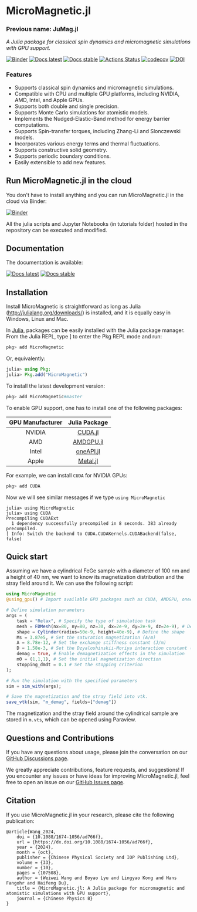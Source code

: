 # MicroMagnetic.jl 

### **Previous name: JuMag.jl**
_A Julia package for classical spin dynamics and micromagnetic simulations with GPU support._


[![Binder](https://mybinder.org/badge_logo.svg)](https://mybinder.org/v2/gh/magneticsimulation/MicroMagnetic.jl/gh-pages)
[![Docs latest](https://img.shields.io/badge/docs-latest-blue.svg)](https://magneticsimulation.github.io/MicroMagnetic.jl//dev/)
[![Docs stable](https://img.shields.io/badge/docs-stable-blue.svg)](https://magneticsimulation.github.io/MicroMagnetic.jl//stable/)
[![Actions Status](https://github.com/magneticsimulation/MicroMagnetic.jl/workflows/CI/badge.svg)](https://github.com/magneticsimulation/MicroMagnetic.jl/actions)
[![codecov](https://codecov.io/github/magneticsimulation/MicroMagnetic.jl/branch/master/graph/badge.svg?token=2t4oGYcWUu)](https://codecov.io/github/magneticsimulation/MicroMagnetic.jl)
[![DOI](https://img.shields.io/badge/DOI-10.1088%2F1674--1056%2Fad766f-blue)](https://doi.org/10.1088/1674-1056/ad766f)

### Features

- Supports classical spin dynamics and micromagnetic simulations.
- Compatible with CPU and multiple GPU platforms, including NVIDIA, AMD, Intel, and Apple GPUs.
- Supports both double and single precision.
- Supports Monte Carlo simulations for atomistic models.
- Implements the Nudged-Elastic-Band method for energy barrier computations.
- Supports Spin-transfer torques, including Zhang-Li and Slonczewski models.
- Incorporates various energy terms and thermal fluctuations.
- Supports constructive solid geometry.
- Supports periodic boundary conditions.
- Easily extensible to add new features.

## Run MicroMagnetic.jl in the cloud

You don't have to install anything and you can run MicroMagnetic.jl in the cloud via Binder:

[![Binder](https://mybinder.org/badge_logo.svg)](https://mybinder.org/v2/gh/magneticsimulation/MicroMagnetic.jl/gh-pages)

All the julia scripts and Jupyter Notebooks (in tutorials folder) hosted in the repository can be executed and modified.

## Documentation

The documentation is available:

[![Docs latest](https://img.shields.io/badge/docs-latest-blue.svg)](https://magneticsimulation.github.io/MicroMagnetic.jl//dev/)
[![Docs stable](https://img.shields.io/badge/docs-stable-blue.svg)](https://magneticsimulation.github.io/MicroMagnetic.jl//stable/)

## Installation

Install MicroMagnetic is straightforward as long as Julia (<http://julialang.org/downloads/>) is installed, and it is equally easy in Windows, Linux and Mac.  

In [Julia](http://julialang.org), packages can be easily installed with the Julia package manager.
From the Julia REPL, type ] to enter the Pkg REPL mode and run:

```julia
pkg> add MicroMagnetic
```

Or, equivalently:

```julia
julia> using Pkg;
julia> Pkg.add("MicroMagnetic")
```

To install the latest development version:
```julia
pkg> add MicroMagnetic#master
```


To enable GPU support, one has to install one of the following packages:

| GPU Manufacturer      | Julia Package                                      |
| :------------------:  | :-----------------------------------------------:  |
| NVIDIA                | [CUDA.jl](https://github.com/JuliaGPU/CUDA.jl)     |
| AMD                   | [AMDGPU.jl](https://github.com/JuliaGPU/AMDGPU.jl) |
| Intel                 | [oneAPI.jl](https://github.com/JuliaGPU/oneAPI.jl) |
| Apple                 | [Metal.jl](https://github.com/JuliaGPU/Metal.jl)   |

For example, we can install `CUDA` for NVIDIA GPUs:

```julia
pkg> add CUDA
```

Now we will see similar messages if we type `using MicroMagnetic`

```
julia> using MicroMagnetic
julia> using CUDA
Precompiling CUDAExt
  1 dependency successfully precompiled in 8 seconds. 383 already precompiled.
[ Info: Switch the backend to CUDA.CUDAKernels.CUDABackend(false, false)
```


## Quick start
Assuming we have a cylindrical FeGe sample with a diameter of 100 nm and a height of 40 nm, we want to know 
its magnetization distribution and the stray field around it. We can use the following script: 

```julia
using MicroMagnetic
@using_gpu() # Import available GPU packages such as CUDA, AMDGPU, oneAPI, or Metal

# Define simulation parameters
args = (
    task = "Relax", # Specify the type of simulation task
    mesh = FDMesh(nx=80, ny=80, nz=30, dx=2e-9, dy=2e-9, dz=2e-9), # Define the mesh grid
    shape = Cylinder(radius=50e-9, height=40e-9), # Define the shape 
    Ms = 3.87e5, # Set the saturation magnetization (A/m)
    A = 8.78e-12, # Set the exchange stiffness constant (J/m)
    D = 1.58e-3, # Set the Dzyaloshinskii-Moriya interaction constant (J/m^2)
    demag = true, # Enable demagnetization effects in the simulation
    m0 = (1,1,1), # Set the initial magnetization direction
    stopping_dmdt = 0.1 # Set the stopping criterion 
);

# Run the simulation with the specified parameters
sim = sim_with(args); 

# Save the magnetization and the stray field into vtk.
save_vtk(sim, "m_demag", fields=["demag"]) 
```
The magnetization and the stray field around the cylindrical sample are stored in `m.vts`, which can be opened using Paraview. 

## Questions and Contributions

If you have any questions about usage, please join the conversation on our [GitHub Discussions page](https://github.com/magneticsimulation/MicroMagnetic.jl/discussions). 

We greatly appreciate contributions, feature requests, and suggestions! If you encounter any issues or have ideas for improving MicroMagnetic.jl, feel free to open an issue on our [GitHub Issues page](https://github.com/magneticsimulation/MicroMagnetic.jl/issues).

## Citation

If you use MicroMagnetic.jl in your research,  please cite the following publication:

```
@article{Wang_2024,
    doi = {10.1088/1674-1056/ad766f},
    url = {https://dx.doi.org/10.1088/1674-1056/ad766f},
    year = {2024},
    month = {oct},
    publisher = {Chinese Physical Society and IOP Publishing Ltd},
    volume = {33},
    number = {10},
    pages = {107508},
    author = {Weiwei Wang and Boyao Lyu and Lingyao Kong and Hans Fangohr and Haifeng Du},
    title = {MicroMagnetic.jl: A Julia package for micromagnetic and atomistic simulations with GPU support},
    journal = {Chinese Physics B}
}
```

